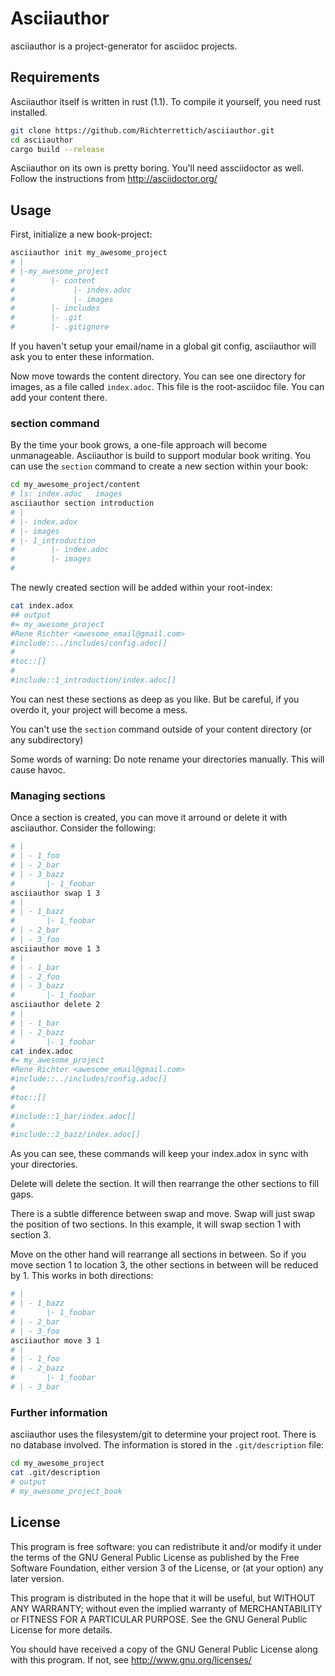 # Asciiauthor

asciiauthor is a project-generator for asciidoc projects.

## Requirements

Asciiauthor itself is written in rust (1.1). To compile it yourself, you need rust installed.

```bash
git clone https://github.com/Richterrettich/asciiauthor.git
cd asciiauthor
cargo build --release
```
Asciiauthor on its own is pretty boring. You'll need assciidoctor as well.
Follow the instructions from http://asciidoctor.org/


## Usage

First, initialize a new book-project:

```bash
asciiauthor init my_awesome_project
# |
# |-my_awesome_project
#        |- content
#             |- index.adoc
#             |- images
#        |- includes
#        |- .git
#        |- .gitignore
```

If you haven't setup your email/name in a global git config, asciiauthor will ask you
to enter these information.

Now move towards the content directory. You can see one directory for images, as
a file called `index.adoc`. This file is the root-asciidoc file. You can add your content there.

### section command

By the time your book grows, a one-file approach will become unmanageable. Asciiauthor
is build to support modular book writing. You can use the `section` command to create
a new section within your book:

```bash
cd my_awesome_project/content
# ls: index.adoc   images
asciiauthor section introduction
# |
# |- index.adox
# |- images
# |- 1_introduction
#        |- index.adoc
#        |- images
#
```

The newly created section will be added within your root-index:

```bash
cat index.adox
## output
#= my_awesome_project
#Rene Richter <awesome_email@gmail.com>
#include::../includes/config.adoc[]
#
#toc::[]
#
#include::1_introduction/index.adoc[]
```

You can nest these sections as deep as you like. But be careful, if you overdo it,
your project will become a mess.

You can't use the `section` command outside of your content directory (or any subdirectory)

Some words of warning: Do note rename your directories manually. This will cause
havoc.



### Managing sections

Once a section is created, you can move it arround or delete it with asciiauthor.
Consider the following:

```bash
# |
# | - 1_foo
# | - 2_bar
# | - 3_bazz
#       |- 1_foobar
asciiauthor swap 1 3
# |
# | - 1_bazz
#       |- 1_foobar
# | - 2_bar
# | - 3_foo
asciiauthor move 1 3
# |
# | - 1_bar
# | - 2_foo
# | - 3_bazz
#       |- 1_foobar
asciiauthor delete 2
# |
# | - 1_bar
# | - 2_bazz
#       |- 1_foobar
cat index.adoc
#= my_awesome_project
#Rene Richter <awesome_email@gmail.com>
#include::../includes/config.adoc[]
#
#toc::[]
#
#include::1_bar/index.adoc[]
#
#include::2_bazz/index.adoc[]
```

As you can see, these commands will keep your index.adox in sync with your directories.

Delete will delete the section. It will then rearrange the other sections to fill gaps.

There is a subtle difference between swap and move. Swap will just swap the position
of two sections. In this example, it will swap section 1 with section 3.

Move on the other hand will rearrange all sections in between. So if you move
section 1 to location 3, the other sections in between will be reduced by 1.
This works in both directions:

```bash
# |
# | - 1_bazz
#       |- 1_foobar
# | - 2_bar
# | - 3_foo
asciiauthor move 3 1
# |
# | - 1_foo
# | - 2_bazz
#       |- 1_foobar
# | - 3_bar
```

### Further information

asciiauthor uses the filesystem/git to determine your project root. There is no database involved.
The information is stored in the `.git/description` file:
```bash
cd my_awesome_project
cat .git/description
# output
# my_awesome_project_book
 ```


## License

This program is free software: you can redistribute it and/or modify
it under the terms of the GNU General Public License as published by
the Free Software Foundation, either version 3 of the License, or
(at your option) any later version.

This program is distributed in the hope that it will be useful,
but WITHOUT ANY WARRANTY; without even the implied warranty of
MERCHANTABILITY or FITNESS FOR A PARTICULAR PURPOSE.  See the
GNU General Public License for more details.

You should have received a copy of the GNU General Public License
along with this program.  If not, see <http://www.gnu.org/licenses/>
